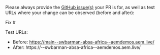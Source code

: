 Please always provide the [GitHub issue(s)](../issues) your PR is for, as well as test URLs where your change can be observed (before and after):

Fix #<gh-issue-id>

Test URLs:
- Before: https://main--swbarman-absa-africa--aemdemos.aem.live/
- After: https://<branch>--swbarman-absa-africa--aemdemos.aem.live/
